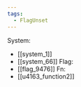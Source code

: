 ```yaml
---
tags:
  - FlagUnset
---
```

System:
- [[system_1]]
- [[system_66]]
Flag:
- [[flag_9476]]
Fn:
- [[u4163_function2]]
